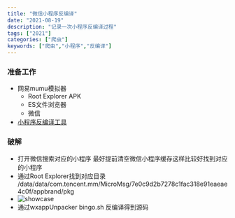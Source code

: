 ```yaml
---
title: "微信小程序反编译"
date: "2021-08-19"
description: "记录一次小程序反编译过程"
tags: ["2021"]
categories: ["爬虫"]
keywords: ["爬虫","小程序","反编译"]
---
```


### 准备工作
* 网易mumu模拟器
    - Root Explorer APK
    - ES文件浏览器
    - 微信
* [小程序反编译工具](https://github.com/xuedingmiaojun/wxappUnpacker.git)

### 破解
* 打开微信搜索对应的小程序 最好提前清空微信小程序缓存这样比较好找到对应的小程序
* 通过Root Explorer找到对应目录 /data/data/com.tencent.mm/MicroMsg/7e0c9d2b7278c1fac318e91eaeae4c0f/appbrand/pkg
* ![showcase](https://quicksandznzn.github.io/image/wechat_mini_program_root_wxapkg.png)
* 通过wxappUnpacker bingo.sh 反编译得到源码